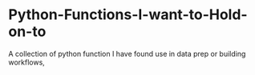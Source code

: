 # Python-Functions-I-want-to-Hold-on-to
A collection of python function I have found use in data prep or building workflows,
